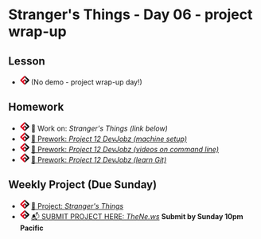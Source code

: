 # Stranger's Things - Day 06 - project wrap-up

## Lesson
- ![FSA](/logo.png) (No demo - project wrap-up day!)

## Homework
- ![FSA](/logo.png) 🔬 Work on: *Stranger's Things (link below)*
- ![FSA](/logo.png) [📖 Prework: *Project 12 DevJobz (machine setup)*](https://learn.fullstackacademy.com/workshop/5e9864796d12f200044538a5/content/5e9865526d12f200044538e2/text)
- ![FSA](/logo.png) [📖 Prework: *Project 12 DevJobz (videos on command line)*](https://learn.fullstackacademy.com/workshop/5e9864796d12f200044538a5/content/5e986a506d12f2000445396f/text)
- ![FSA](/logo.png) [📖 Prework: *Project 12 DevJobz (learn Git)*](https://learngitbranching.js.org/?locale=en_US)

## Weekly Project (Due Sunday)
- ![FSA](/logo.png) [🔬 Project: *Stranger's Things*](https://learn.fullstackacademy.com/workshop/5e8daec9be368c000405f864/landing)
- ![FSA](/logo.png) [📬 SUBMIT PROJECT HERE: *TheNe.ws*](https://forms.gle/FgAX9QEL4E2TuR8r8) __Submit by Sunday 10pm Pacific__
